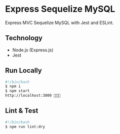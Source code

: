 # Express Sequelize MySQL

Express MVC Sequelize MySQL with Jest and ESLint.

## Technology

- Node.js (Express.js)
- Jest

## Run Locally

```bash
#!/bin/bash
$ npm i
$ npm start
http://localhost:3000 🚀🚀🚀
```

## Lint & Test

```bash
#!/bin/bash
$ npm run lint:dry
```
